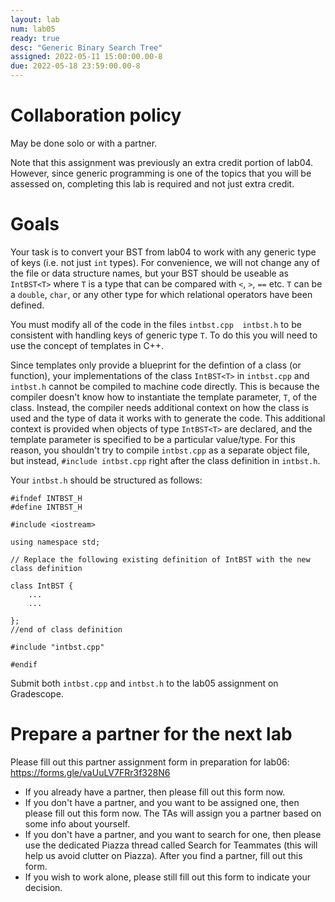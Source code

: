 ```yaml
---
layout: lab
num: lab05
ready: true
desc: "Generic Binary Search Tree"
assigned: 2022-05-11 15:00:00.00-8
due: 2022-05-18 23:59:00.00-8
---
```

<div markdown="1">

# Collaboration policy

May be done solo or with a partner. 

Note that this assignment was previously an extra credit portion of lab04. However, since generic programming is one of the topics that you will be assessed on, completing this lab is required and not just extra credit. 

# Goals
Your task is to convert your BST from lab04 to work with any generic type of keys (i.e. not just `int` types). 
For convenience, we will not change any of the file or data structure names, but your BST should be useable as `IntBST<T>` 
where `T` is a type that can be compared with `<`, `>`, `==` etc. 
`T` can be a `double`, `char`, or any other type for which relational operators have been defined.  

You must modify all of the code in the files `intbst.cpp  intbst.h` to be consistent with handling keys of generic type `T`. 
To do this you will need to use the concept of templates in C++.

Since templates only provide a blueprint for the defintion of a class (or function), your implementations of the class `IntBST<T>` in `intbst.cpp` and `intbst.h` cannot be compiled to machine code directly. 
This is because the compiler doesn't know how to instantiate the template parameter, `T`, of the class. 
Instead, the compiler needs additional context on how the class is used and the type of data it works with to generate the code. 
This additional context is provided when objects of type `IntBST<T>` are declared, and the template parameter is specified to be a particular value/type. 
For this reason, you shouldn't try to compile `intbst.cpp` as a separate object file, 
but instead, `#include intbst.cpp` right after the class definition in `intbst.h`.

Your `intbst.h` should be structured as follows:

```
#ifndef INTBST_H
#define INTBST_H

#include <iostream>

using namespace std;

// Replace the following existing definition of IntBST with the new class definition

class IntBST {
    ...
    ...

};
//end of class definition

#include "intbst.cpp" 

#endif
```

Submit both `intbst.cpp` and `intbst.h` to the lab05 assignment on Gradescope. 

# Prepare a partner for the next lab
Please fill out this partner assignment form in preparation for lab06: <https://forms.gle/vaUuLV7FRr3f328N6>

* If you already have a partner, then please fill out this form now.
* If you don't have a partner, and you want to be assigned one, then please fill out this form now. The TAs will assign you a partner based on some info about yourself.
* If you don't have a partner, and you want to search for one, then please use the dedicated Piazza thread called Search for Teammates (this will help us avoid clutter on Piazza). After you find a partner, fill out this form.
* If you wish to work alone, please still fill out this form to indicate your decision.

</div>
